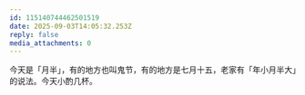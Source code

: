 ```yaml
---
id: 115140744462501519
date: 2025-09-03T14:05:32.253Z
reply: false
media_attachments: 0
---
```


<p>今天是「月半」，有的地方也叫鬼节，有的地方是七月十五，老家有「年小月半大」的说法。今天小酌几杯。</p>

